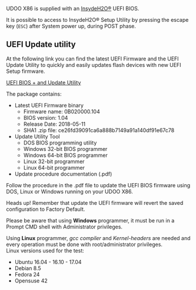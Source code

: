 UDOO X86 is supplied with an [InsydeH2O®](https://www.insyde.com/products) UEFI BIOS.

It is possible to access to InsydeH2O® Setup Utility by pressing the escape key (`ESC`) after System power up, during POST phase.

## UEFI Update utility

At the following link you can find the latest UEFI Firmware and the UEFI Update Utility to quickly and easily updates flash devices with new UEFI Setup firmware.

[UEFI BIOS + and Update Utility](http://download.udoo.org/files/UDOO_X86/UEFI_update/UDOOX86_B02-UEFI_Update_rel104.zip)

The package contains:
* Latest UEFI Firmware binary
  * Firmware name:       0B020000.104
  * BIOS version:        1.04
  * Release Date:        2018-05-11
  * SHA1 .zip file: ce26fd39091ca6a888b7149a91a140df91e67c78
* Update Utility Tool
  * DOS BIOS programming utility
  * Windows 32-bit BIOS programmer
  * Windows 64-bit BIOS programmer
  * Linux 32-bit programmer
  * Linux 64-bit programmer
* Update procedure documentation (.pdf)

Follow the procedure in the .pdf file to update the UEFI BIOS firmware using DOS, Linux or Windows running on your UDOO X86.

<span class="label label-warning">Heads up!</span> Remember that update the UEFI firmware will revert the saved configuration to Factory Default.

Please be aware that using **Windows** programmer, it must be run in a Prompt CMD shell with Administrator privileges.

Using **Linux** programmer, *gcc compiler* and *Kernel-headers* are needed and every operation must be done with root/administrator privileges.  
Linux versions used for the test:
* Ubuntu 16.04 - 16.10 - 17.04
* Debian 8.5
* Fedora 24
* Opensuse 42
